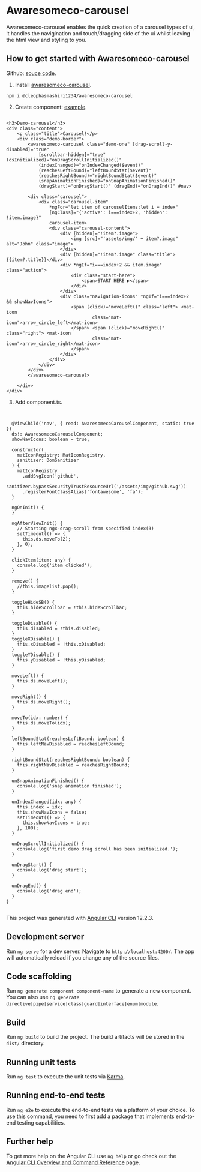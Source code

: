 # Awaresomeco-carousel

Awaresomeco-carousel enables the quick creation of a carousel types of ui, it handles the navigination and touch/dragging side of the ui whilst leaving the html view and styling to you. 

## How to get started with Awaresomeco-carousel 

Github: [souce code](https://github.com/cleophasmashiri/awesome-workspace.git).

1. Install [awaresomeco-carousel](
https://www.npmjs.com/package/@cleophasmashiri1234/awaresomeco-carousel).

```
npm i @cleophasmashiri1234/awaresomeco-carousel

```

2. Create component: [example](https://github.com/cleophasmashiri/awesome-workspace/tree/master/src/app/demo-carousel).

```

<h3>Demo-carousel</h3>
<div class="content">
	<p class="title">Carousel!</p>
	<div class="demo-border">
		<awaresomeco-carousel class="demo-one" [drag-scroll-y-disabled]="true"
			[scrollbar-hidden]="true" (dsInitialized)="onDragScrollInitialized()"
			(indexChanged)="onIndexChanged($event)"
			(reachesLeftBound)="leftBoundStat($event)"
			(reachesRightBound)="rightBoundStat($event)"
			(snapAnimationFinished)="onSnapAnimationFinished()"
			(dragStart)="onDragStart()" (dragEnd)="onDragEnd()" #nav>

		<div class="carousel">
			<div class="carousel-item"
				*ngFor="let item of carouselItems;let i = index"
				[ngClass]="{'active': i===index+2, 'hidden': !item.image}"
				carousel-item>
				<div class="carousel-content">
					<div [hidden]="!item?.image">
						<img [src]="'assets/img/' + item?.image" alt="John" class="image">
					</div>
					<div [hidden]="!item?.image" class="title">{{item?.title}}</div>
					<div *ngIf="i===index+2 && item.image" class="action">
						<div class="start-here">
							<span>START HERE ▶︎</span>
						</div>
					</div>
					<div class="navigation-icons" *ngIf="i===index+2 && showNavIcons">
						<span (click)="moveLeft()" class="left"> <mat-icon
								class="mat-icon">arrow_circle_left</mat-icon>
						</span> <span (click)="moveRight()" class="right"> <mat-icon
								class="mat-icon">arrow_circle_right</mat-icon>
						</span>
					</div>
				</div>
			</div>
		</div>
		</awaresomeco-carousel>

	</div>
</div>

```

3. Add component.ts.

```


  @ViewChild('nav', { read: AwaresomecoCarouselComponent, static: true })
  ds!: AwaresomecoCarouselComponent;
  showNavIcons: boolean = true;

  constructor(
    matIconRegistry: MatIconRegistry,
    sanitizer: DomSanitizer
  ) {
    matIconRegistry
      .addSvgIcon('github',
        sanitizer.bypassSecurityTrustResourceUrl('/assets/img/github.svg'))
      .registerFontClassAlias('fontawesome', 'fa');
  }

  ngOnInit() {
  }

  ngAfterViewInit() {
    // Starting ngx-drag-scroll from specified index(3)
    setTimeout(() => {
      this.ds.moveTo(2);
    }, 0);
  }

  clickItem(item: any) {
    console.log('item clicked');
  }

  remove() {
    //this.imagelist.pop();
  }

  toggleHideSB() {
    this.hideScrollbar = !this.hideScrollbar;
  }

  toggleDisable() {
    this.disabled = !this.disabled;
  }
  toggleXDisable() {
    this.xDisabled = !this.xDisabled;
  }
  toggleYDisable() {
    this.yDisabled = !this.yDisabled;
  }

  moveLeft() {
    this.ds.moveLeft();
  }

  moveRight() {
    this.ds.moveRight();
  }

  moveTo(idx: number) {
    this.ds.moveTo(idx);
  }

  leftBoundStat(reachesLeftBound: boolean) {
    this.leftNavDisabled = reachesLeftBound;
  }

  rightBoundStat(reachesRightBound: boolean) {
    this.rightNavDisabled = reachesRightBound;
  }

  onSnapAnimationFinished() {
    console.log('snap animation finished');
  }

  onIndexChanged(idx: any) {
    this.index = idx;
    this.showNavIcons = false;
    setTimeout(() => {
      this.showNavIcons = true;
    }, 100);
  }

  onDragScrollInitialized() {
    console.log('first demo drag scroll has been initialized.');
  }

  onDragStart() {
    console.log('drag start');
  }

  onDragEnd() {
    console.log('drag end');
  }
}


```



This project was generated with [Angular CLI](https://github.com/angular/angular-cli) version 12.2.3.

## Development server

Run `ng serve` for a dev server. Navigate to `http://localhost:4200/`. The app will automatically reload if you change any of the source files.

## Code scaffolding

Run `ng generate component component-name` to generate a new component. You can also use `ng generate directive|pipe|service|class|guard|interface|enum|module`.

## Build

Run `ng build` to build the project. The build artifacts will be stored in the `dist/` directory.

## Running unit tests

Run `ng test` to execute the unit tests via [Karma](https://karma-runner.github.io).

## Running end-to-end tests

Run `ng e2e` to execute the end-to-end tests via a platform of your choice. To use this command, you need to first add a package that implements end-to-end testing capabilities.

## Further help

To get more help on the Angular CLI use `ng help` or go check out the [Angular CLI Overview and Command Reference](https://angular.io/cli) page.
